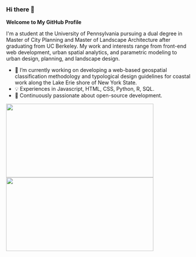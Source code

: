 ### Hi there 👋


**Welcome to My GitHub Profile**

I'm a student at the University of Pennsylvania pursuing a dual degree in Master of City Planning and Master of Landscape Architecture after graduating from UC Berkeley. My work and interests range from front-end web development, urban spatial analytics, and parametric modeling to urban design, planning, and landscape design.

- 📍 I’m currently working on developing a web-based geospatial classification methodology and typological design guidelines for coastal work along the Lake Erie shore of New York State.
- 💡 Experiences in Javascript, HTML, CSS, Python, R, SQL.
- 📖 Continuously passionate about open-source development.

<a href="https://github.com/anuraghazra/github-readme-stats">
  <img height=200 width=400 align="center" src="https://github-readme-stats.vercel.app/api?username=junyi2022&hide=stars&show_icons=true&theme=transparent&bg_color=00000000&rank_icon=github&custom_title=Junyi's%20%Github%20%Statistics&line_height=24" />
</a>
<a href="https://github.com/anuraghazra/github-readme-stats">
  <img height=200 width=400 align="center" src="https://github-readme-stats.vercel.app/api/top-langs/?username=junyi2022&layout=compact&size_weight=0.3&count_weight=0.7&langs_count=6&card_width=450" />
</a>
